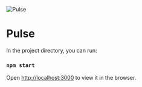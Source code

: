 ![Pulse](https://user-images.githubusercontent.com/34451173/76679271-113ff680-65d7-11ea-8bab-6ffdebf49256.png)

# Pulse

In the project directory, you can run:

### `npm start`

Open [http://localhost:3000](http://localhost:3000) to view it in the browser.
